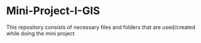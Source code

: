 # Mini-Project-I-GIS
This repository consists of necessary files and folders that are used/created while doing the mini project
